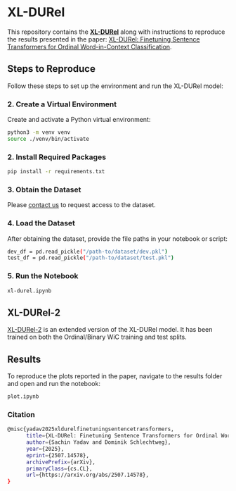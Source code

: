 # XL-DURel

This repository contains the [**XL-DURel**](https://huggingface.co/sachinn1/xl-durel) along with instructions to reproduce the results presented in the paper: [XL-DURel: Finetuning Sentence Transformers for Ordinal Word-in-Context Classification](https://arxiv.org/pdf/2507.14578).

## Steps to Reproduce

Follow these steps to set up the environment and run the XL-DURel model:

### 2. Create a Virtual Environment

Create and activate a Python virtual environment:

```bash
python3 -m venv venv
source ./venv/bin/activate
```
### 2. Install Required Packages
```bash
pip install -r requirements.txt
```

### 3. Obtain the Dataset

Please [contact us](https://www.ims.uni-stuttgart.de/institut/team/Schlechtweg/) to request access to the dataset.


### 4. Load the Dataset
After obtaining the dataset, provide the file paths in your notebook or script:

```bash
dev_df = pd.read_pickle("/path-to/dataset/dev.pkl")
test_df = pd.read_pickle("/path-to/dataset/test.pkl")
```

### 5. Run the Notebook

```bash
xl-durel.ipynb
```

## XL-DURel-2

[XL-DURel-2](https://huggingface.co/sachinn1/xl-durel2) is an extended version of the XL-DURel model. It has been trained on both the Ordinal/Binary WiC training and test splits.

## Results
To reproduce the plots reported in the paper, navigate to the results folder and open and run the notebook:
```bash
plot.ipynb
```
### Citation

```bash
@misc{yadav2025xldurelfinetuningsentencetransformers,
      title={XL-DURel: Finetuning Sentence Transformers for Ordinal Word-in-Context Classification}, 
      author={Sachin Yadav and Dominik Schlechtweg},
      year={2025},
      eprint={2507.14578},
      archivePrefix={arXiv},
      primaryClass={cs.CL},
      url={https://arxiv.org/abs/2507.14578}, 
}
```


